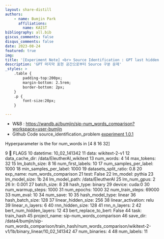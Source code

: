 ```yaml
---
layout: share-distill
authors: 
    - name: Bumjin Park
      affiliations:
        name: KAIST
bibliography: all.bib
giscus_comments: false
disqus_comments: false
date: 2023-08-24
featured: true
img: 
title: '[Experiment Note] <br> Source Identification : GPT last hidden probing '
description: 'GPT 마지막 표현 공간으로부터 Source 구분 문제'
_styles: >
    .table {
        padding-top:200px;
        margin-bottom: 2.5rem;
        border-bottom: 2px;
    }
    .p {
        font-size:20px;
    }

---
```


* W&B : https://wandb.ai/bumjin/sip-num_words_comparison?workspace=user-bumjin
* Github Code source_identification_problem [experiment 1.0.1](https://github.com/fxnnxc/source_identification_problem/tree/experiment1.0.1)


Hyperparameter is the for num_words in [4 8 16 32]

<d-code language='python'>


9 👾 FLAGS
10   datetime: 10_02_141342
11   data: wikitext-2-v1
12   data_cache_dir: /data/EleutherAI_wikitext
13   num_words: 4
14   max_tokens: 32
15   lm_batch_size: 8
16   num_first_labels: 10
17   num_samples_per_label: 1000
18   min_samples_per_label: 1000
19   datasets_split_ratio: 0.8
20   exp_name: num_words_comparison
21   test: False
22   lm_model: pythia
23   lm_model_size: 1b
24   lm_model_path: /data/EleutherAI
25   lm_num_gpus: 2
26   lr: 0.001
27   batch_size: 8
28   hash_type: binary
29   device: cuda:0
30   num_warmup_steps: 1000
31   num_epochs: 1000
32   num_train_steps: 69000
33   num_eval: 10
34   num_save: 10
35   hash_model_type: linear
36   hash_batch_size: 128
37   linear_hidden_size: 256
38   linear_activation: relu
39   linear_n_layers: 6
40   rnn_hidden_size: 128
41   rnn_n_layers: 2
42   bert_num_hidden_layers: 12
43   bert_replace_to_bert: False
44   task: train_hash
45   project_name: sip-num_words_comparison
46   save_dir: /data4/bumjin/sip-num_words_comparison/train_hash/num_words_comparison/wikitext-2-v1/1b/binary_linear/10_02_141342
47   num_binaries: 4
48   num_labels: 11

</d-code>